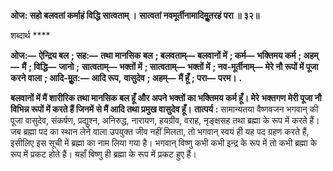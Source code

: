**ओज: सहो बलवतां कर्माहं विद्धि सात्वताम् ।** **सात्वतां नवमूर्तीनामादिमूॢतरहं परा ॥ ३२॥** 

शब्दार्थ **** 

**ओज:—** **ऐन्द्रिय बल** **; सह:—** **तथा मानसिक बल** **; बलवताम्—** **बलवानों में** **; कर्म—** **भक्तिमय कर्म** **; अहम्—** **मैं** **; विद्धि—** **जानो** **;** **सात्वताम्—** **भक्तों में** **; सात्वताम्—** **भक्तों में** **; नव-मूर्तीनाम्—** **मेरे नौ रूपों में पूजा करने वाला** **; आदि-मूॢत:—** **आदि रूप,** **वासुदेव** **; अहम्—** **मैं हूँ** **; परा—** **परम।** **.** 

**बलवानों में मैं शारीरिक तथा मानसिक बल हूँ और अपने भक्तों का भक्तिमय कर्म हूँ। मेरे** **भक्तगण मेरी पूजा नौ विभिन्न रूपों में करते हैं जिनमें से मैं आदि तथा प्रमुख वासुदेव हूँ।** **तात्पर्य :** सामान्यतया वैष्णवजन भगवान् की पूजा वासुदेव, संकर्षण, प्रद्युश्न, अनिरुद्ध, नारायण, हयग्रीव, वराह, नृङ्क्षसह तथा ब्रह्मा के रूप में करते हैं। जब ब्रह्मा पद का स्थान लेने वाला उपयुक्त जीव नहीं मिलता, तो भगवान् स्वयं ही यह पद ग्रहण करते हैं, इसीलिए इस सूची में ब्रह्मा का नाम लिया गया है। भगवान् विष्णु कभी कभी इन्द्र के रूप में तो कभी ब्रह्मा के रूप में प्रकट होते हैं। यहाँ विष्णु ही ब्रह्मा के रूप में प्रकट हुए हैं।  